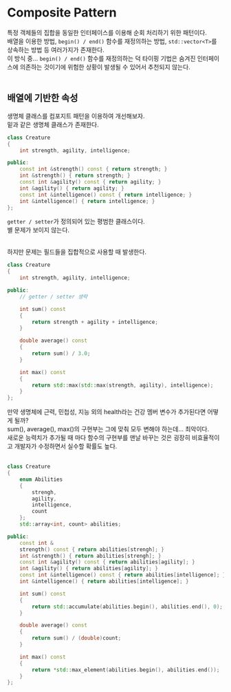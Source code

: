 # Composite Pattern  

특정 객체들의 집합을 동일한 인터페이스를 이용해 순회 처리하기 위한 패턴이다.  
배열을 이용한 방법, ```begin() / end()``` 함수를 재정의하는 방법, ```std::vector<T>```를 상속하는 방법 등 여러가지가 존재한다.  
이 방식 중... ```begin() / end()``` 함수를 재정의하는 덕 타이핑 기법은 숨겨진 인터페이스에 의존하는 것이기에 위험한 상황이 발생될 수 있어서 추천되지 않는다.   
&nbsp;  

## 배열에 기반한 속성  

생명체 클래스를 컴포지트 패턴을 이용하여 개선해보자.  
밑과 같은 생명체 클래스가 존재한다.  
```c++
class Creature
{
    int strength, agility, intelligence;

public:
    const int &strength() const { return strength; }
    int &strength() { return strength; }
    const int &agility() const { return agility; }
    int &agility() { return agility; }
    const int &intelligence() const { return intelligence; }
    int &intelligence() { return intelligence; }
};
```
```getter / setter```가 정의되어 있는 평범한 클래스이다.  
별 문제가 보이지 않는다.  
&nbsp;  

하지만 문제는 필드들을 집합적으로 사용할 때 발생한다.  
```c++
class Creature
{
    int strength, agility, intelligence;

public:
    // getter / setter 생략

    int sum() const
    {
        return strength + agility + intelligence;
    }

    double average() const
    {
        return sum() / 3.0;
    }

    int max() const
    {
        return std::max(std::max(strength, agility), intelligence);
    }
};
```
만약 생명체에 근력, 민첩성, 지능 외의 health라는 건강 멤버 변수가 추가된다면 어떻게 될까?  
sum(), average(), max()의 구현부는 그에 맞춰 모두 변해야 하는데... 최악이다.  
새로운 능력치가 추가될 때 마다 함수의 구현부를 맨날 바꾸는 것은 굉장히 비효율적이고 개발자가 수정하면서 실수할 확률도 높다.  
&nbsp;  

```c++
class Creature
{
    enum Abilities
    {
        strengh,
        agility,
        intelligence,
        count
    };
    std::array<int, count> abilities;

public:
    const int &
    strength() const { return abilities[strengh]; }
    int &strength() { return abilities[strengh]; }
    const int &agility() const { return abilities[agility]; }
    int &agility() { return abilities[agility]; }
    const int &intelligence() const { return abilities[intelligence]; }
    int &intelligence() { return abilities[intelligence]; }

    int sum() const
    {
        return std::accumulate(abilities.begin(), abilities.end(), 0);
    }

    double average() const
    {
        return sum() / (double)count;
    }

    int max() const
    {
        return *std::max_element(abilities.begin(), abilities.end());
    }
};
```